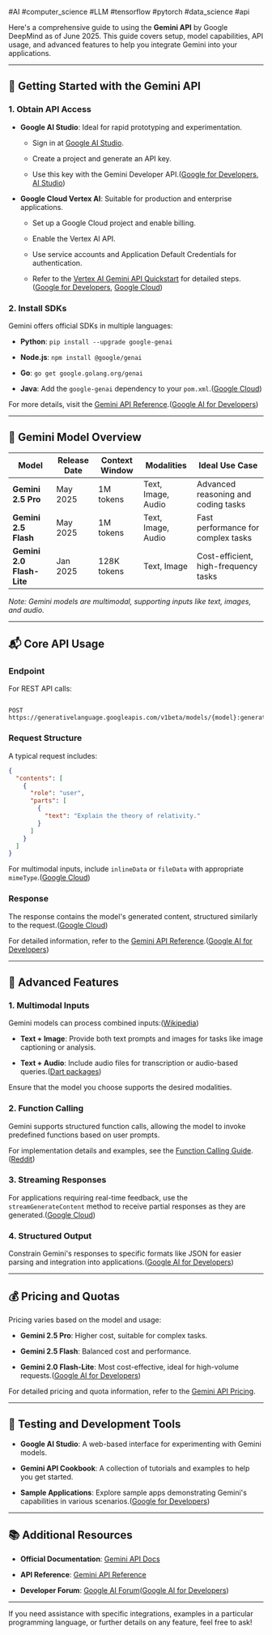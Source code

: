 #AI #computer_science #LLM #tensorflow #pytorch #data_science #api 

Here's a comprehensive guide to using the **Gemini API** by Google DeepMind as of June 2025. This guide covers setup, model capabilities, API usage, and advanced features to help you integrate Gemini into your applications.

---

## 🚀 Getting Started with the Gemini API

### 1. **Obtain API Access**

- **Google AI Studio**: Ideal for rapid prototyping and experimentation.
    
    - Sign in at [Google AI Studio](https://aistudio.google.com/).
        
    - Create a project and generate an API key.
        
    - Use this key with the Gemini Developer API.([Google for Developers](https://developers.google.com/learn/pathways/solution-ai-gemini-getting-started-web?utm_source=chatgpt.com "Getting started with the Gemini API and Web apps"), [AI Studio](https://aistudio.google.com/?utm_source=chatgpt.com "Google AI Studio"))
        
- **Google Cloud Vertex AI**: Suitable for production and enterprise applications.
    
    - Set up a Google Cloud project and enable billing.
        
    - Enable the Vertex AI API.
        
    - Use service accounts and Application Default Credentials for authentication.
        
    - Refer to the [Vertex AI Gemini API Quickstart](https://cloud.google.com/vertex-ai/generative-ai/docs/start/quickstarts/quickstart-multimodal) for detailed steps.([Google for Developers](https://developers.google.com/learn/pathways/solution-ai-gemini-getting-started-web?utm_source=chatgpt.com "Getting started with the Gemini API and Web apps"), [Google Cloud](https://cloud.google.com/vertex-ai/generative-ai/docs/start/quickstarts/quickstart-multimodal?utm_source=chatgpt.com "Quickstart: Generate text using the Vertex AI Gemini API"))
        

### 2. **Install SDKs**

Gemini offers official SDKs in multiple languages:

- **Python**: `pip install --upgrade google-genai`
    
- **Node.js**: `npm install @google/genai`
    
- **Go**: `go get google.golang.org/genai`
    
- **Java**: Add the `google-genai` dependency to your `pom.xml`.([Google Cloud](https://cloud.google.com/vertex-ai/generative-ai/docs/start/quickstarts/quickstart-multimodal?utm_source=chatgpt.com "Quickstart: Generate text using the Vertex AI Gemini API"))
    

For more details, visit the [Gemini API Reference](https://ai.google.dev/api).([Google AI for Developers](https://ai.google.dev/api?utm_source=chatgpt.com "Gemini API reference | Google AI for Developers"))

---

## 🧠 Gemini Model Overview

|Model|Release Date|Context Window|Modalities|Ideal Use Case|
|---|---|---|---|---|
|**Gemini 2.5 Pro**|May 2025|1M tokens|Text, Image, Audio|Advanced reasoning and coding tasks|
|**Gemini 2.5 Flash**|May 2025|1M tokens|Text, Image, Audio|Fast performance for complex tasks|
|**Gemini 2.0 Flash-Lite**|Jan 2025|128K tokens|Text, Image|Cost-efficient, high-frequency tasks|

_Note: Gemini models are multimodal, supporting inputs like text, images, and audio._

---

## 📬 Core API Usage

### **Endpoint**

For REST API calls:

```

POST https://generativelanguage.googleapis.com/v1beta/models/{model}:generateContent
```

### **Request Structure**

A typical request includes:

```json
{
  "contents": [
    {
      "role": "user",
      "parts": [
        {
          "text": "Explain the theory of relativity."
        }
      ]
    }
  ]
}
```

For multimodal inputs, include `inlineData` or `fileData` with appropriate `mimeType`.([Google Cloud](https://cloud.google.com/vertex-ai/generative-ai/docs/model-reference/inference?utm_source=chatgpt.com "Generate content with the Vertex AI Gemini API - Google Cloud"))

### **Response**

The response contains the model's generated content, structured similarly to the request.([Google Cloud](https://cloud.google.com/vertex-ai/generative-ai/docs/model-reference/inference?utm_source=chatgpt.com "Generate content with the Vertex AI Gemini API - Google Cloud"))

For detailed information, refer to the [Gemini API Reference](https://ai.google.dev/api).([Google AI for Developers](https://ai.google.dev/api?utm_source=chatgpt.com "Gemini API reference | Google AI for Developers"))

---

## 🧰 Advanced Features

### 1. **Multimodal Inputs**

Gemini models can process combined inputs:([Wikipedia](https://en.wikipedia.org/wiki/Google_DeepMind?utm_source=chatgpt.com "Google DeepMind"))

- **Text + Image**: Provide both text prompts and images for tasks like image captioning or analysis.
    
- **Text + Audio**: Include audio files for transcription or audio-based queries.([Dart packages](https://pub.dev/documentation/deepmind/latest/?utm_source=chatgpt.com "Google DeepMind Gemini - Dart API docs - Pub.dev"))
    

Ensure that the model you choose supports the desired modalities.

### 2. **Function Calling**

Gemini supports structured function calls, allowing the model to invoke predefined functions based on user prompts.

For implementation details and examples, see the [Function Calling Guide](https://ai.google.dev/gemini-api/docs/function-calling).([Reddit](https://www.reddit.com/r/Bard/comments/1jl4gtj/brand_new_function_calling_guide_for_google/?utm_source=chatgpt.com "Brand new function calling guide for Google Deepmind Gemini!"))

### 3. **Streaming Responses**

For applications requiring real-time feedback, use the `streamGenerateContent` method to receive partial responses as they are generated.([Google Cloud](https://cloud.google.com/vertex-ai/generative-ai/docs/model-reference/inference?utm_source=chatgpt.com "Generate content with the Vertex AI Gemini API - Google Cloud"))

### 4. **Structured Output**

Constrain Gemini's responses to specific formats like JSON for easier parsing and integration into applications.([Google AI for Developers](https://ai.google.dev/gemini-api/docs?utm_source=chatgpt.com "Gemini API | Google AI for Developers"))

---

## 💰 Pricing and Quotas

Pricing varies based on the model and usage:

- **Gemini 2.5 Pro**: Higher cost, suitable for complex tasks.
    
- **Gemini 2.5 Flash**: Balanced cost and performance.
    
- **Gemini 2.0 Flash-Lite**: Most cost-effective, ideal for high-volume requests.([Google AI for Developers](https://ai.google.dev/gemini-api/docs?utm_source=chatgpt.com "Gemini API | Google AI for Developers"))
    

For detailed pricing and quota information, refer to the [Gemini API Pricing](https://ai.google.dev/gemini-api/docs/pricing).

---

## 🧪 Testing and Development Tools

- **Google AI Studio**: A web-based interface for experimenting with Gemini models.
    
- **Gemini API Cookbook**: A collection of tutorials and examples to help you get started.
    
- **Sample Applications**: Explore sample apps demonstrating Gemini's capabilities in various scenarios.([Google for Developers](https://developers.google.com/learn/pathways/solution-ai-gemini-getting-started-web?utm_source=chatgpt.com "Getting started with the Gemini API and Web apps"))
    

---

## 📚 Additional Resources

- **Official Documentation**: [Gemini API Docs](https://ai.google.dev/gemini-api/docs)
    
- **API Reference**: [Gemini API Reference](https://ai.google.dev/api)
    
- **Developer Forum**: [Google AI Forum](https://groups.google.com/g/google-ai-developers)([Google AI for Developers](https://ai.google.dev/api?utm_source=chatgpt.com "Gemini API reference | Google AI for Developers"))
    

---

If you need assistance with specific integrations, examples in a particular programming language, or further details on any feature, feel free to ask!
